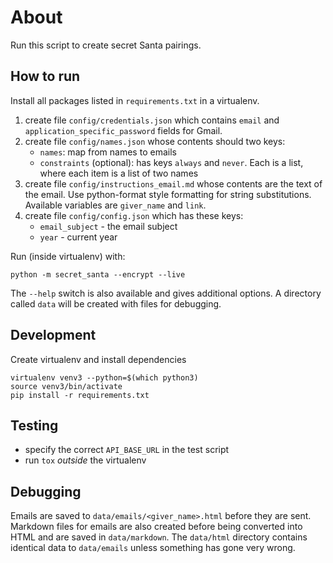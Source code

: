 # About

Run this script to create secret Santa pairings.

## How to run

Install all packages listed in `requirements.txt` in a virtualenv.

1. create file `config/credentials.json` which contains `email` and `application_specific_password` fields for Gmail.
2. create file `config/names.json` whose contents should two keys:
    - `names`: map from names to emails
    - `constraints` (optional): has keys `always` and `never`. Each is a list, where each item is a list of two names
3. create file `config/instructions_email.md` whose contents are the text of the email. Use python-format style formatting for string substitutions. Available variables are `giver_name` and `link`.
4. create file `config/config.json` which has these keys:
    - `email_subject` - the email subject
    - `year` - current year

Run (inside virtualenv) with:

```
python -m secret_santa --encrypt --live
```

The `--help` switch is also available and gives additional options. A directory called `data` will be created with files for debugging.

## Development

Create virtualenv and install dependencies

```
virtualenv venv3 --python=$(which python3)
source venv3/bin/activate
pip install -r requirements.txt
```

## Testing

- specify the correct `API_BASE_URL` in the test script
- run `tox` *outside* the virtualenv

## Debugging

Emails are saved to `data/emails/<giver_name>.html` before they are sent.
Markdown files for emails are also created before being converted into HTML and are saved in `data/markdown`.
The `data/html` directory contains identical data to `data/emails` unless something has gone very wrong.

